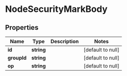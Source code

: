 # NodeSecurityMarkBody

## Properties
| Name        | Type       | Description | Notes             |
|-------------|------------|-------------|-------------------|
| **id**      | **string** |             | [default to null] |
| **groupId** | **string** |             | [default to null] |
| **op**      | **string** |             | [default to null] |



